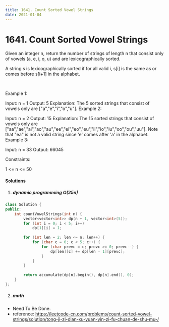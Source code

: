 ```yaml
---
title: 1641. Count Sorted Vowel Strings
date: 2021-01-04
---
```

# 1641. Count Sorted Vowel Strings
Given an integer n, return the number of strings of length n that consist only of vowels (a, e, i, o, u) and are lexicographically sorted.

A string s is lexicographically sorted if for all valid i, s[i] is the same as or comes before s[i+1] in the alphabet.

 

Example 1:

Input: n = 1
Output: 5
Explanation: The 5 sorted strings that consist of vowels only are ["a","e","i","o","u"].
Example 2:

Input: n = 2
Output: 15
Explanation: The 15 sorted strings that consist of vowels only are
["aa","ae","ai","ao","au","ee","ei","eo","eu","ii","io","iu","oo","ou","uu"].
Note that "ea" is not a valid string since 'e' comes after 'a' in the alphabet.
Example 3:

Input: n = 33
Output: 66045
 

Constraints:

1 <= n <= 50 


#### Solutions

1. ##### dynamic programming O(25n)

```cpp
class Solution {
public:
    int countVowelStrings(int n) {
        vector<vector<int>> dp(n + 1, vector<int>(5));
        for (int i = 0; i < 5; i++)
            dp[1][i] = 1;
        
        for (int len = 2; len <= n; len++) {
            for (char c = 0; c < 5; c++) {
                for (char prevc = c; prevc >= 0; prevc--) {
                    dp[len][c] += dp[len - 1][prevc];
                }
            }
        }
        
        return accumulate(dp[n].begin(), dp[n].end(), 0);
    }
};
```

2. ##### math

- Need To Be Done.
- reference: https://leetcode-cn.com/problems/count-sorted-vowel-strings/solution/tong-ji-zi-dian-xu-yuan-yin-zi-fu-chuan-de-shu-mu-/